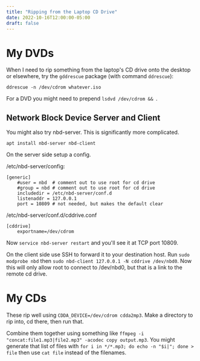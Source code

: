 ```yaml
---
title: "Ripping from the Laptop CD Drive"
date: 2022-10-16T12:00:00-05:00
draft: false
---
```


# My DVDs

When I need to rip something from the laptop's CD drive onto the desktop or elsewhere, try the `gddrescue` package (with command `ddrescue`):

`ddrescue -n /dev/cdrom whatever.iso`

For a DVD you might need to prepend `lsdvd /dev/cdrom && `.

## Network Block Device Server and Client

You might also try nbd-server.  This is significantly more complicated.

`apt install nbd-server nbd-client`

On the server side setup a config.

/etc/nbd-server/config:

```
[generic]
    #user = nbd  # comment out to use root for cd drive
    #group = nbd # comment out to use root for cd drive
    includedir = /etc/nbd-server/conf.d
    listenaddr = 127.0.0.1
    port = 10809 # not needed, but makes the default clear
```

/etc/nbd-server/conf.d/cddrive.conf

```
[cddrive]
    exportname=/dev/cdrom
```

Now `service nbd-server restart` and you'll see it at TCP port 10809.

On the client side use SSH to forward it to your destination host.  Run `sudo modprobe nbd` then `sudo nbd-client 127.0.0.1 -N cddrive /dev/nbd0`.  Now this will only allow root to connect to /dev/nbd0, but that is a link to the remote cd drive.

# My CDs

These rip well using `CDDA_DEVICE=/dev/cdrom cdda2mp3`.  Make a directory to rip into, cd there, then run that.

Combine them together using something like ```ffmpeg -i "concat:file1.mp3|file2.mp3" -acodec copy output.mp3```.  You might generate that list of files with `for i in */*.mp3; do echo -n "$i|"; done > file` then use `cat file` instead of the filenames.
